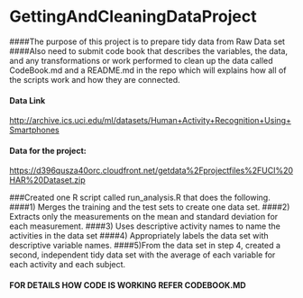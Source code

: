 # GettingAndCleaningDataProject
####The purpose of this project is to prepare tidy data from Raw Data set
####Also need to submit code book that describes the variables, the data, and any transformations or work performed to clean up the data called CodeBook.md and a README.md in the repo which will explains how all of the scripts work and how they are connected.  

#### Data Link 
http://archive.ics.uci.edu/ml/datasets/Human+Activity+Recognition+Using+Smartphones 

#### Data for the project: 

https://d396qusza40orc.cloudfront.net/getdata%2Fprojectfiles%2FUCI%20HAR%20Dataset.zip 


###Created one R script called run_analysis.R that does the following. 
####1) Merges the training and the test sets to create one data set.
####2) Extracts only the measurements on the mean and standard deviation for each measurement. 
####3) Uses descriptive activity names to name the activities in the data set
####4) Appropriately labels the data set with descriptive variable names. 
####5)From the data set in step 4, created a second, independent tidy data set with the average of each variable for each activity and each subject.
#### FOR DETAILS HOW CODE IS WORKING REFER CODEBOOK.MD
